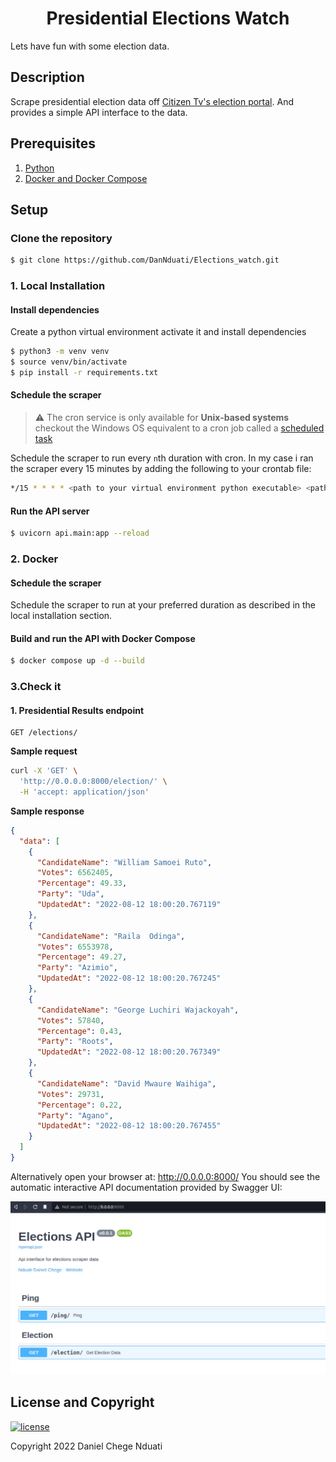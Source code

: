 <h1 align="center"> Presidential Elections Watch </h1>

Lets have fun with some election data.

## <b>Description</b>
Scrape presidential election data off [Citizen Tv's election portal](https://elections.citizen.digital/). And provides a simple API interface to the data.

## <b>Prerequisites</b>
1. [Python](https://www.python.org/downloads/)
2. [Docker and Docker Compose](https://docs.docker.com/get-docker/)

## <b>Setup</b>
### Clone the repository
```bash
$ git clone https://github.com/DanNduati/Elections_watch.git
```
### 1. Local Installation
#### Install dependencies
Create a python virtual environment activate it and install dependencies
```bash
$ python3 -m venv venv
$ source venv/bin/activate
$ pip install -r requirements.txt
```
#### Schedule the scraper
> :warning: The cron service is only available for **Unix-based systems** checkout the Windows OS equivalent to a cron job called a [scheduled task](https://active-directory-wp.com/docs/Usage/How_to_add_a_cron_job_on_Windows/Scheduled_tasks_and_cron_jobs_on_Windows/)

Schedule the scraper to run every `n`th duration with cron. In my case i ran the scraper every 15 minutes by adding the following to your crontab file:
```bash
*/15 * * * * <path to your virtual environment python executable> <path to the scraper script>
```
#### Run the API server
```bash
$ uvicorn api.main:app --reload
```

### 2. Docker
#### Schedule the scraper
Schedule the scraper to run at your preferred duration as described in the local installation section.

#### Build and run the API with Docker Compose
```bash
$ docker compose up -d --build
```

### 3.Check it
#### 1. <b>Presidential Results endpoint</b>
```http
GET /elections/
```
__Sample request__
```bash
curl -X 'GET' \
  'http://0.0.0.0:8000/election/' \
  -H 'accept: application/json'
```
__Sample response__
```json
{
  "data": [
    {
      "CandidateName": "William Samoei Ruto",
      "Votes": 6562405,
      "Percentage": 49.33,
      "Party": "Uda",
      "UpdatedAt": "2022-08-12 18:00:20.767119"
    },
    {
      "CandidateName": "Raila  Odinga",
      "Votes": 6553978,
      "Percentage": 49.27,
      "Party": "Azimio",
      "UpdatedAt": "2022-08-12 18:00:20.767245"
    },
    {
      "CandidateName": "George Luchiri Wajackoyah",
      "Votes": 57840,
      "Percentage": 0.43,
      "Party": "Roots",
      "UpdatedAt": "2022-08-12 18:00:20.767349"
    },
    {
      "CandidateName": "David Mwaure Waihiga",
      "Votes": 29731,
      "Percentage": 0.22,
      "Party": "Agano",
      "UpdatedAt": "2022-08-12 18:00:20.767455"
    }
  ]
}
```
Alternatively open your browser at: http://0.0.0.0:8000/
You should see the automatic interactive API documentation provided by Swagger UI:
<p align="center">
    <img src="images/swagger_docs.png">
</p>

## <b>License and Copyright</b>
[![license](https://img.shields.io/github/license/mashape/apistatus.svg?style=for-the-badge)](LICENSE)

Copyright 2022 Daniel Chege Nduati
